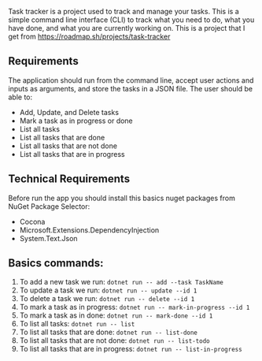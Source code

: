 Task tracker is a project used to track and manage your tasks. This is a simple command line interface (CLI) to track what you need to do, what you have done, and what you are currently working on. This is a project that I get from https://roadmap.sh/projects/task-tracker

## Requirements

The application should run from the command line, accept user actions and inputs as arguments, and store the tasks in a JSON file. The user should be able to:

- Add, Update, and Delete tasks
- Mark a task as in progress or done
- List all tasks
- List all tasks that are done
- List all tasks that are not done
- List all tasks that are in progress

## Technical Requirements

Before run the app you should install this basics nuget packages from NuGet Package Selector:

- Cocona
- Microsoft.Extensions.DependencyInjection
- System.Text.Json

## Basics commands:

1. To add a new task we run: `dotnet run -- add --task TaskName` 
2. To update a task we run: `dotnet run -- update --id 1`
3. To delete a task we run: `dotnet run -- delete --id 1`
4. To mark a task as in progress: `dotnet run -- mark-in-progress --id 1`
5. To mark a task as in done: `dotnet run -- mark-done --id 1`
6. To list all tasks: `dotnet run -- list`
7. To list all tasks that are done: `dotnet run -- list-done`
8. To list all tasks that are not done: `dotnet run -- list-todo`
9. To list all tasks that are in progress: `dotnet run -- list-in-progress`
